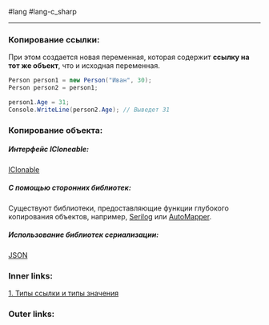 #lang #lang-c_sharp

---
### Копирование **ссылки**:
При этом создается новая переменная, которая содержит **ссылку на тот же объект**, что и исходная переменная.

```csharp
Person person1 = new Person("Иван", 30);
Person person2 = person1;

person1.Age = 31;
Console.WriteLine(person2.Age); // Выведет 31
```

### Копирование **объекта**:

##### Интерфейс ICloneable:
[IClonable](1.%20Languages/C-sharp/0.%20Введение/3.%20Интерфейсы/IClonable.md)

##### С помощью сторонних библиотек: 
Существуют библиотеки, предоставляющие функции глубокого копирования объектов, например, [Serilog](https://github.com/serilog/serilog) или [AutoMapper](https://github.com/AutoMapper/AutoMapper).

##### Использование библиотек сериализации:
[JSON](1.%20Languages/C-sharp/Сериализация/JSON.md)

### Inner links:
[1. Типы ссылки и типы значения](1.%20Languages/C-sharp/0.%20Введение/1.%20Типы%20данных/1.%20Типы%20ссылки%20и%20типы%20значения.md)


### Outer links:


